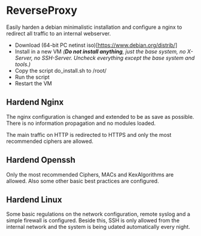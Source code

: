 # ReverseProxy

Easily harden a debian minimalistic installation and configure a nginx to redirect all traffic to an internal webserver.

* Download (64-bit PC netinst iso)[https://www.debian.org/distrib/]
* Install in a new VM _(**Do not install anything**, just the base system, no X-Server, no SSH-Server. Uncheck everything except the base system and tools.)_
* Copy the script do_install.sh to /root/
* Run the script
* Restart the VM


## Hardend Nginx

The nginx configuration is changed and extended to be as save as possible. There is no information propagation and no modules loaded.

The main traffic on HTTP is redirected to HTTPS and only the most recommended ciphers are allowed.

## Hardend Openssh

Only the most recommended Ciphers, MACs and KexAlgorithms are allowed. Also some other basic best practices are configured.

## Hardend Linux

Some basic regulations on the network configuration, remote syslog and a simple firewall is configured. Beside this, SSH is only allowed from the internal network and the system is being udated automatically every night.

